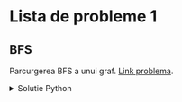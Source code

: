 # Lista de probleme 1 

## BFS 
Parcurgerea BFS a unui graf.
[Link problema](https://www.pbinfo.ro/probleme/19/bfs). 

<details>

<summary>Solutie Python</summary>

```python
file = open("BFS.in")
out = open("BFS.out","w")

n, m, x = map(int, file.readline().split())

graf = [[] for _ in range(n)]
visited = [False for _ in range(n)]

for _ in range(m):
    a, b = map(int, file.readline().split())

    graf[a - 1].append(b - 1)
    graf[b - 1].append(a - 1)

queue = [x - 1]
visited[x - 1] = True

while queue:
    a = queue.pop(0)
    out.write(str(a + 1) + " ")

    for b in sorted(graf[a]):
        if not visited[b]:
            queue.append(b)
            visited[b] = True

```

</details>
